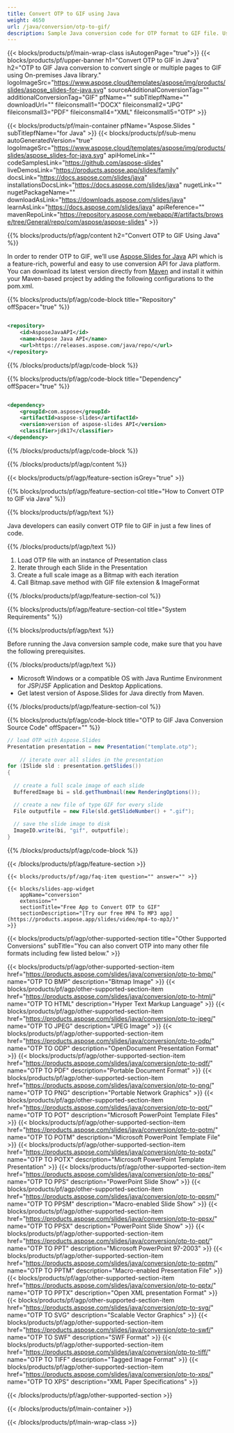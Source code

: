 ```yaml
---
title: Convert OTP to GIF using Java 
weight: 4650
url: /java/conversion/otp-to-gif/ 
description: Sample Java conversion code for OTP format to GIF file. Use this example code to export PowerPoint & OpenOffice presentations to GIF within any Web or Desktop Java based Application.
---
```


{{< blocks/products/pf/main-wrap-class isAutogenPage="true">}}
{{< blocks/products/pf/upper-banner h1="Convert OTP to GIF in Java" h2="OTP to GIF Java conversion to convert single or multiple pages to GIF using On-premises Java library." logoImageSrc="https://www.aspose.cloud/templates/aspose/img/products/slides/aspose_slides-for-java.svg" sourceAdditionalConversionTag="" additionalConversionTag="GIF" pfName="" subTitlepfName="" downloadUrl="" fileiconsmall1="DOCX" fileiconsmall2="JPG" fileiconsmall3="PDF" fileiconsmall4="XML" fileiconsmall5="OTP" >}}

{{< blocks/products/pf/main-container pfName="Aspose.Slides " subTitlepfName="for Java" >}}
{{< blocks/products/pf/sub-menu autoGeneratedVersion="true" logoImageSrc="https://www.aspose.cloud/templates/aspose/img/products/slides/aspose_slides-for-java.svg" apiHomeLink="" codeSamplesLink="https://github.com/aspose-slides" liveDemosLink="https://products.aspose.app/slides/family" docsLink="https://docs.aspose.com/slides/java" installationsDocsLink="https://docs.aspose.com/slides/java" nugetLink="" nugetPackageName="" downloadAsLink="https://downloads.aspose.com/slides/java" learnAsLink="https://docs.aspose.com/slides/java" apiReference="" mavenRepoLink="https://repository.aspose.com/webapp/#/artifacts/browse/tree/General/repo/com/aspose/aspose-slides" >}}

{{% blocks/products/pf/agp/content h2="Convert OTP to GIF Using Java" %}}

 In order to render OTP to GIF, we’ll use
 [Aspose.Slides for Java](https://products.aspose.com/slides/java) 
 API which is a feature-rich, powerful and easy to use conversion API for Java platform. You can download its latest version directly from
 [Maven](https://repository.aspose.com/webapp/#/artifacts/browse/tree/General/repo/com/aspose/aspose-slides) 
 and install it within your Maven-based project by adding the following configurations to the pom.xml.

{{% blocks/products/pf/agp/code-block title="Repository" offSpacer="true" %}}

```xml

<repository>
    <id>AsposeJavaAPI</id>
    <name>Aspose Java API</name>
    <url>https://releases.aspose.com/java/repo/</url>
</repository>

```

{{% /blocks/products/pf/agp/code-block %}}

{{% blocks/products/pf/agp/code-block title="Dependency" offSpacer="true" %}}

```xml

<dependency>
    <groupId>com.aspose</groupId>
    <artifactId>aspose-slides</artifactId>
    <version>version of aspose-slides API</version>
    <classifier>jdk17</classifier>
</dependency>
```

{{% /blocks/products/pf/agp/code-block %}}

{{% /blocks/products/pf/agp/content %}}

{{< blocks/products/pf/agp/feature-section isGrey="true" >}}

{{% blocks/products/pf/agp/feature-section-col title="How to Convert OTP to GIF via Java" %}}

{{% blocks/products/pf/agp/text %}}

 Java developers can easily convert OTP file to GIF in just a few lines of code.

{{% /blocks/products/pf/agp/text %}}

1.  Load OTP file with an instance of Presentation class
1.  Iterate through each Slide in the Presentation
1.  Create a full scale image as a Bitmap with each iteration
1.  Call Bitmap.save method with GIF file extension & ImageFormat

{{% /blocks/products/pf/agp/feature-section-col %}}

{{% blocks/products/pf/agp/feature-section-col title="System Requirements" %}}

{{% blocks/products/pf/agp/text %}}

 Before running the Java conversion sample code, make sure that you have the following prerequisites.

{{% /blocks/products/pf/agp/text %}}

- Microsoft Windows or a compatible OS with Java Runtime Environment for JSP/JSF Application and Desktop Applications.
- Get latest version of Aspose.Slides for Java directly from Maven.

{{% /blocks/products/pf/agp/feature-section-col %}}

{{% blocks/products/pf/agp/code-block title="OTP to GIF Java Conversion Source Code" offSpacer="" %}}

```cs
// load OTP with Aspose.Slides
Presentation presentation = new Presentation("template.otp");
   
    // iterate over all slides in the presentation
for (ISlide sld : presentation.getSlides()) 
{
  
  // create a full scale image of each slide
  BufferedImage bi = sld.getThumbnail(new RenderingOptions());

  // create a new file of type GIF for every slide
  File outputfile = new File(sld.getSlideNumber() + ".gif");
  
  // save the slide image to disk
  ImageIO.write(bi, "gif", outputfile);
}   

```

{{% /blocks/products/pf/agp/code-block %}}

{{< /blocks/products/pf/agp/feature-section >}}

    {{< blocks/products/pf/agp/faq-item question="" answer="" >}}
 

<!-- aboutfile Starts -->

<!-- aboutfile Ends -->

    {{< blocks/slides-app-widget 
        appName="conversion"
        extension=""
        sectionTitle="Free App to Convert OTP to GIF" 
        sectionDescription="[Try our free MP4 To MP3 app](https://products.aspose.app/slides/video/mp4-to-mp3/)" 
    >}}
    
{{< blocks/products/pf/agp/other-supported-section title="Other Supported Conversions" subTitle="You can also convert OTP into many other file formats including few listed below." >}}

{{< blocks/products/pf/agp/other-supported-section-item href="https://products.aspose.com/slides/java/conversion/otp-to-bmp/" name="OTP TO BMP" description="Bitmap Image" >}}
{{< blocks/products/pf/agp/other-supported-section-item href="https://products.aspose.com/slides/java/conversion/otp-to-html/" name="OTP TO HTML" description="Hyper Text Markup Language" >}}
{{< blocks/products/pf/agp/other-supported-section-item href="https://products.aspose.com/slides/java/conversion/otp-to-jpeg/" name="OTP TO JPEG" description="JPEG Image" >}}
{{< blocks/products/pf/agp/other-supported-section-item href="https://products.aspose.com/slides/java/conversion/otp-to-odp/" name="OTP TO ODP" description="OpenDocument Presentation Format" >}}
{{< blocks/products/pf/agp/other-supported-section-item href="https://products.aspose.com/slides/java/conversion/otp-to-pdf/" name="OTP TO PDF" description="Portable Document Format" >}}
{{< blocks/products/pf/agp/other-supported-section-item href="https://products.aspose.com/slides/java/conversion/otp-to-png/" name="OTP TO PNG" description="Portable Network Graphics" >}}
{{< blocks/products/pf/agp/other-supported-section-item href="https://products.aspose.com/slides/java/conversion/otp-to-pot/" name="OTP TO POT" description="Microsoft PowerPoint Template Files" >}}
{{< blocks/products/pf/agp/other-supported-section-item href="https://products.aspose.com/slides/java/conversion/otp-to-potm/" name="OTP TO POTM" description="Microsoft PowerPoint Template File" >}}
{{< blocks/products/pf/agp/other-supported-section-item href="https://products.aspose.com/slides/java/conversion/otp-to-potx/" name="OTP TO POTX" description="Microsoft PowerPoint Template Presentation" >}}
{{< blocks/products/pf/agp/other-supported-section-item href="https://products.aspose.com/slides/java/conversion/otp-to-pps/" name="OTP TO PPS" description="PowerPoint Slide Show" >}}
{{< blocks/products/pf/agp/other-supported-section-item href="https://products.aspose.com/slides/java/conversion/otp-to-ppsm/" name="OTP TO PPSM" description="Macro-enabled Slide Show" >}}
{{< blocks/products/pf/agp/other-supported-section-item href="https://products.aspose.com/slides/java/conversion/otp-to-ppsx/" name="OTP TO PPSX" description="PowerPoint Slide Show" >}}
{{< blocks/products/pf/agp/other-supported-section-item href="https://products.aspose.com/slides/java/conversion/otp-to-ppt/" name="OTP TO PPT" description="Microsoft PowerPoint 97-2003" >}}
{{< blocks/products/pf/agp/other-supported-section-item href="https://products.aspose.com/slides/java/conversion/otp-to-pptm/" name="OTP TO PPTM" description="Macro-enabled Presentation File" >}}
{{< blocks/products/pf/agp/other-supported-section-item href="https://products.aspose.com/slides/java/conversion/otp-to-pptx/" name="OTP TO PPTX" description="Open XML presentation Format" >}}
{{< blocks/products/pf/agp/other-supported-section-item href="https://products.aspose.com/slides/java/conversion/otp-to-svg/" name="OTP TO SVG" description="Scalable Vector Graphics" >}}
{{< blocks/products/pf/agp/other-supported-section-item href="https://products.aspose.com/slides/java/conversion/otp-to-swf/" name="OTP TO SWF" description="SWF Format" >}}
{{< blocks/products/pf/agp/other-supported-section-item href="https://products.aspose.com/slides/java/conversion/otp-to-tiff/" name="OTP TO TIFF" description="Tagged Image Format" >}}
{{< blocks/products/pf/agp/other-supported-section-item href="https://products.aspose.com/slides/java/conversion/otp-to-xps/" name="OTP TO XPS" description="XML Paper Specifications" >}}

{{< /blocks/products/pf/agp/other-supported-section >}}

{{< /blocks/products/pf/main-container >}}
    
{{< /blocks/products/pf/main-wrap-class >}}